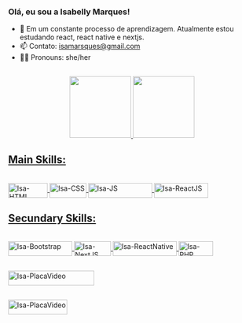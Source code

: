 ### Olá, eu sou a Isabelly Marques!

- 👾 Em um constante processo de aprendizagem. Atualmente estou estudando react, react native e nextjs.
- 📫 Contato: isamarsques@gmail.com
- 💁‍♀️ Pronouns: she/her

##

<div align="center">
  <a href="https://github.com/isamsm">
  <img height="125em" src="https://github-readme-stats.vercel.app/api?username=isamsm&show_icons=true&theme=tokyonight&include_all_commits=true&count_private=true"/>
  <img height="125em" src="https://github-readme-stats.vercel.app/api/top-langs/?username=isamsm&layout=compact&langs_count=7&theme=tokyonight"/>
</div>
  
  ## Main Skills:
  
  <div style="display: inline_block"><br>
    <img align="center" alt="Isa-HTML" height="30" width="80" src="https://img.shields.io/badge/HTML-239120?style=for-the-badge&logo=html5&logoColor=white">
    <img align="center" alt="Isa-CSS" height="30" width="75" src="https://img.shields.io/badge/CSS-239120?&style=for-the-badge&logo=css3&logoColor=white">
    <img align="center" alt="Isa-JS" height="30" width="130" src="https://img.shields.io/badge/JavaScript-F7DF1E?style=for-the-badge&logo=javascript&logoColor=black">
    <img align="center" alt="Isa-ReactJS" height="30" width="110" src="https://img.shields.io/badge/-ReactJs-61DAFB?logo=react&logoColor=white&style=for-the-badge">
  </div>
  
  ## Secundary Skills:
  
  <div style="display: inline_block"><br>
    <img align="center" alt="Isa-Bootstrap" height="30" width="130" src="https://img.shields.io/badge/Bootstrap-563D7C?style=for-the-badge&logo=bootstrap&logoColor=white">
    <img align="center" alt="Isa-NextJS" height="30" width="75" src="https://img.shields.io/badge/Next-black?style=for-the-badge&logo=next.js&logoColor=white">
    <img align="center" alt="Isa-ReactNative" height="30" width="130" src="https://img.shields.io/badge/React_Native-20232A?style=for-the-badge&logo=react&logoColor=61DAFB">
        <img align="center" alt="Isa-PHP" height="30" width="70" src="https://img.shields.io/badge/php-%23777BB4.svg?style=for-the-badge&logo=php&logoColor=white"/>
  </div>
  
  ##
  
  <div>
    <img align="center" alt="Isa-PlacaVideo" height="30" width="175" src="https://img.shields.io/badge/NVIDIA-GTX1650-76B900?style=for-the-badge&logo=nvidia&logoColor=white">
  </div>
  
  ##
  
  <div>
    <a href="https://www.linkedin.com/in/isamsm" target="_blank"><img align="center" alt="Isa-PlacaVideo" height="30" width="120" src="https://img.shields.io/badge/LinkedIn-0077B5?style=for-the-badge&logo=linkedin&logoColor=white">
  </div>
